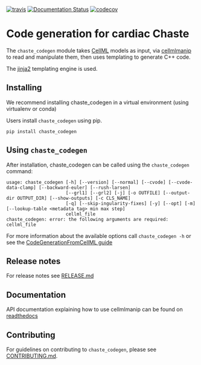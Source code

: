 [![travis](https://travis-ci.com/ModellingWebLab/chaste-codegen.svg?branch=master)](https://travis-ci.com/ModellingWebLab/chaste-codegen) [![Documentation Status](https://readthedocs.org/projects/chaste-codegen/badge/?version=latest)](https://chaste-codegen.readthedocs.io/en/latest/?badge=latest) [![codecov](https://codecov.io/gh/ModellingWebLab/chaste-codegen/branch/master/graph/badge.svg)](https://codecov.io/gh/ModellingWebLab/chaste-codegen)

# Code generation for cardiac Chaste

The `chaste_codegen` module takes [CellML](https://www.cellml.org/) models as input, via [cellmlmanip](https://github.com/ModellingWebLab/cellmlmanip) to read and manipulate them, then uses templating to generate C++ code.

The [jinja2](http://jinja.pocoo.org/) templating engine is used.

## Installing 
We recommend installing chaste_codegen in a virtual environment (using virtualenv or conda)

Users install `chaste_codegen` using pip.

```
pip install chaste_codegen
```

## Using `chaste_codegen`
After installation, chaste_codegen can be called using the `chaste_codegen` command:
```
usage: chaste_codegen [-h] [--version] [--normal] [--cvode] [--cvode-data-clamp] [--backward-euler] [--rush-larsen]
                      [--grl1] [--grl2] [-j] [-o OUTFILE] [--output-dir OUTPUT_DIR] [--show-outputs] [-c CLS_NAME]
                      [-q] [--skip-ingularity-fixes] [-y] [--opt] [-m] [--lookup-table <metadata tag> min max step]
                      cellml_file
chaste_codegen: error: the following arguments are required: cellml_file
```

For more information about the available options call
`chaste_codegen -h` or see the [CodeGenerationFromCellML guide](https://chaste.cs.ox.ac.uk/trac/wiki/ChasteGuides/CodeGenerationFromCellML) 


## Release notes
For release notes see [RELEASE.md](./RELEASE.md)


## Documentation
API documentation explaining how to use cellmlmanip can be found on [readthedocs](https://chaste-codegen.readthedocs.io/en/latest/)


## Contributing
For guidelines on contributing to `chaste_codegen`, please see [CONTRIBUTING.md](CONTRIBUTING.md).
